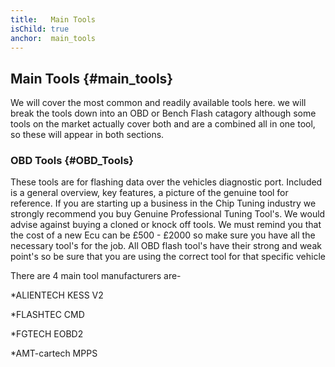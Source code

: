```yaml
---
title:   Main Tools
isChild: true
anchor:  main_tools
---
```



## Main Tools {#main_tools}
We will cover the most common and readily available tools here. we will break the tools down into an OBD or Bench Flash catagory although some tools on the market actually cover both and are a combined all in one tool, so these will appear in both sections.

### OBD Tools {#OBD_Tools}
These tools are for flashing data over the vehicles diagnostic port. Included is a general overview, key features, a picture of the genuine tool for reference. 
If you are starting up a business in the Chip Tuning industry we strongly recommend you buy Genuine Professional Tuning Tool's. We would advise against buying a cloned or knock off tools. We must remind you that the cost of a new Ecu can be £500 - £2000 so make sure you have all the necessary tool's for the job. All OBD flash tool's have their strong and weak point's so be sure that you are using the correct tool for that specific vehicle

There are 4 main tool manufacturers are-

*ALIENTECH KESS V2

*FLASHTEC CMD

*FGTECH EOBD2

*AMT-cartech MPPS
